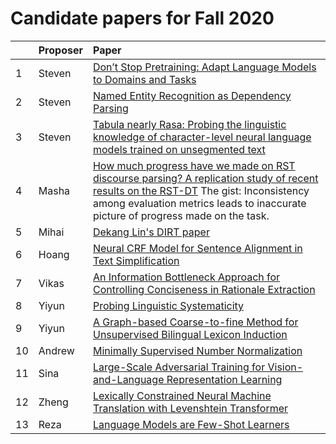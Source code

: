 # Candidate papers for Fall 2020

|    | Proposer    | Paper |
|:---|:------------|:------|
| 1  | Steven      |[Don’t Stop Pretraining: Adapt Language Models to Domains and Tasks](https://www.aclweb.org/anthology/2020.acl-main.740) |
| 2  | Steven      |[Named Entity Recognition as Dependency Parsing](https://www.aclweb.org/anthology/2020.acl-main.577)|
| 3  | Steven      |[Tabula nearly Rasa: Probing the linguistic knowledge of character-level neural language models trained on unsegmented text](https://www.mitpressjournals.org/doi/pdf/10.1162/tacl_a_00283)|
| 4  | Masha       |[How much progress have we made on RST discourse parsing? A replication study of recent results on the RST-DT](https://www.aclweb.org/anthology/D17-1136.pdf) The gist: Inconsistency among evaluation metrics leads to inaccurate picture of progress made on the task. |
| 5 | Mihai | [Dekang Lin's DIRT paper](https://dl.acm.org/doi/abs/10.1145/502512.502559?casa_token=0kvKZFkGrJQAAAAA:O62mO2TMuhubif_GpGDlUHt6qzRJtOc-PL5AJW_ggSwo5B_HK-qHl5-N5mo4ow_suuXLxmILr5FB) |
| 6 | Hoang | [Neural CRF Model for Sentence Alignment in Text Simplification](https://www.aclweb.org/anthology/2020.acl-main.709/)
| 7 | Vikas | [An Information Bottleneck Approach for Controlling Conciseness in Rationale Extraction](https://arxiv.org/abs/2005.00652)
| 8 | Yiyun | [Probing Linguistic Systematicity](https://www.aclweb.org/anthology/2020.acl-main.177/)
| 9 | Yiyun | [A Graph-based Coarse-to-fine Method for Unsupervised Bilingual Lexicon Induction](https://www.aclweb.org/anthology/2020.acl-main.318/)
| 10 | Andrew | [Minimally Supervised Number Normalization](https://www.aclweb.org/anthology/Q16-1036.pdf)
| 11| Sina | [Large-Scale Adversarial Training for Vision-and-Language Representation Learning](https://arxiv.org/pdf/2006.06195.pdf)
| 12| Zheng | [Lexically Constrained Neural Machine Translation with Levenshtein Transformer](https://www.aclweb.org/anthology/2020.acl-main.325.pdf)
| 13| Reza | [Language Models are Few-Shot Learners](https://arxiv.org/pdf/2005.14165.pdf)

